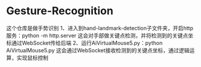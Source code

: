 # Gesture-Recognition
这个仓库是做手势识别
1、进入到hand-landmark-detection子文件夹，开启http服务：python -m http.server
这会对手部做关键点检测，并将检测到的关键点坐标通过WebSocket传给后端
2、运行AiVirtualMouse5.py：python AiVirtualMouse5.py
这会通过WebSocket接收检测到的关键点坐标，通过逻辑运算，实现鼠标控制
